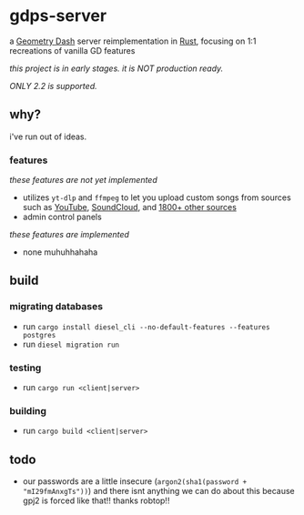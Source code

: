 # gdps-server

a [Geometry Dash](https://store.steampowered.com/app/322170/Geometry_Dash/) server reimplementation in [Rust](https://rust-lang.org), focusing on 1:1 recreations of vanilla GD features

_this project is in early stages. it is NOT production ready._

_ONLY 2.2 is supported._

## why?

i've run out of ideas.

### features

_these features are not yet implemented_
- utilizes `yt-dlp` and `ffmpeg` to let you upload custom songs from sources such as [YouTube](https://youtube.com), [SoundCloud](https://soundcloud.com), and [1800+ other sources](https://github.com/yt-dlp/yt-dlp/blob/master/supportedsites.md)
- admin control panels

_these features are implemented_
- none muhuhhahaha

## build

### migrating databases

- run `cargo install diesel_cli --no-default-features --features postgres`
- run `diesel migration run`

### testing

- run `cargo run <client|server>`

### building

- run `cargo build <client|server>`

## todo

- our passwords are a little insecure (`argon2(sha1(password + "mI29fmAnxgTs"))`) and there isnt anything we can do about this because gpj2 is forced like that!! thanks robtop!!